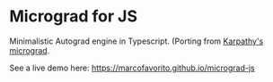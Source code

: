 # Micrograd for JS

Minimalistic Autograd engine in Typescript.
(Porting from [Karpathy's micrograd](https://github.com/karpathy/micrograd.git).

See a live demo here: https://marcofavorito.github.io/micrograd-js
